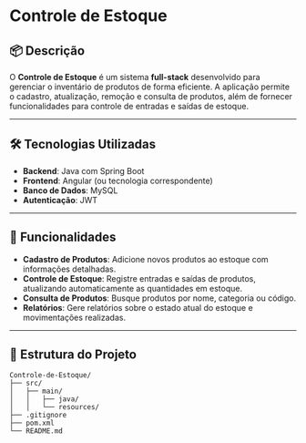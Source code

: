 # Controle de Estoque

## 📦 Descrição

O **Controle de Estoque** é um sistema **full-stack** desenvolvido para gerenciar o inventário de produtos de forma eficiente. A aplicação permite o cadastro, atualização, remoção e consulta de produtos, além de fornecer funcionalidades para controle de entradas e saídas de estoque.

---

## 🛠️ Tecnologias Utilizadas

- **Backend**: Java com Spring Boot  
- **Frontend**: Angular (ou tecnologia correspondente)  
- **Banco de Dados**: MySQL  
- **Autenticação**: JWT

---

## 🚀 Funcionalidades

- **Cadastro de Produtos**: Adicione novos produtos ao estoque com informações detalhadas.  
- **Controle de Estoque**: Registre entradas e saídas de produtos, atualizando automaticamente as quantidades em estoque.  
- **Consulta de Produtos**: Busque produtos por nome, categoria ou código.  
- **Relatórios**: Gere relatórios sobre o estado atual do estoque e movimentações realizadas.

---

## 📁 Estrutura do Projeto

```plaintext
Controle-de-Estoque/
├── src/
│   ├── main/
│   │   ├── java/
│   │   └── resources/
├── .gitignore
├── pom.xml
└── README.md
